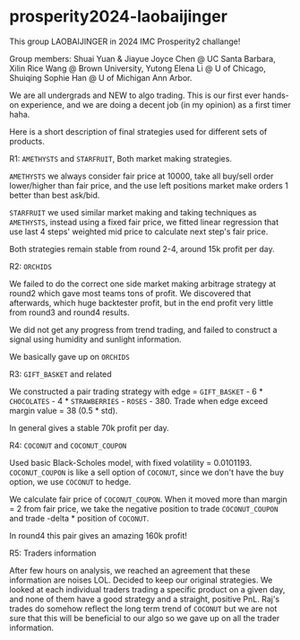 # prosperity2024-laobaijinger

This group LAOBAIJINGER in 2024 IMC Prosperity2 challange!

Group members: Shuai Yuan & Jiayue Joyce Chen @ UC Santa Barbara, Xilin Rice Wang @ Brown University, Yutong Elena Li @ U of Chicago, Shuiqing Sophie Han @ U of Michigan Ann Arbor.

We are all undergrads and NEW to algo trading. This is our first ever hands-on experience, and we are doing a decent job (in my opinion) as a first timer haha.

Here is a short description of final strategies used for different sets of products.

R1: `AMETHYSTS` and `STARFRUIT`, Both market making strategies. 

`AMETHYSTS` we always consider fair price at 10000, take all buy/sell order lower/higher than fair price, and the use left positions market make orders 1 better than best ask/bid.

`STARFRUIT` we used similar market making and taking techniques as `AMETHYSTS`, instead using a fixed fair price, we fitted linear regression that use last 4 steps' weighted mid price to calculate next step's fair price.

Both strategies remain stable from round 2-4, around 15k profit per day.

R2: `ORCHIDS`

We failed to do the correct one side market making arbitrage strategy at round2 which gave most teams tons of profit. We discovered that afterwards, which huge backtester profit, but in the end profit very little from round3 and round4 results.

We did not get any progress from trend trading, and failed to construct a signal using humidity and sunlight information.

We basically gave up on `ORCHIDS`

R3: `GIFT_BASKET` and related

We constructed a pair trading strategy with edge = `GIFT_BASKET` - 6 * `CHOCOLATES` - 4 * `STRAWBERRIES` - `ROSES` - 380. Trade when edge exceed margin value = 38 (0.5 * std). 

In general gives a stable 70k profit per day.

R4: `COCONUT` and `COCONUT_COUPON`

Used basic Black-Scholes model, with fixed volatility = 0.0101193. `COCONUT_COUPON` is like a sell option of `COCONUT`, since we don't have the buy option, we use `COCONUT` to hedge.

We calculate fair price of `COCONUT_COUPON`. When it moved more than margin = 2 from fair price, we take the negative position to trade `COCONUT_COUPON` and trade -delta * position of `COCONUT`.

In round4 this pair gives an amazing 160k profit!

R5: Traders information

After few hours on analysis, we reached an agreement that these information are noises LOL. Decided to keep our original strategies. We looked at each individual traders trading a specific product on a given day, and none of them have a good strategy and a straight, positive PnL. Raj's trades do somehow reflect the long term trend of `COCONUT` but we are not sure that this will be beneficial to our algo so we gave up on all the trader information.


